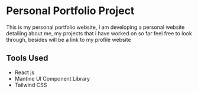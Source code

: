 # Personal Portfolio  Project
This is my personal portfolio website, I am developing a personal website detailing about me, my projects that i have worked on so far feel free to look through, besides will be a link to my profile website

## Tools Used
- React js 
- Mantine UI Component Library
- Tailwind CSS

